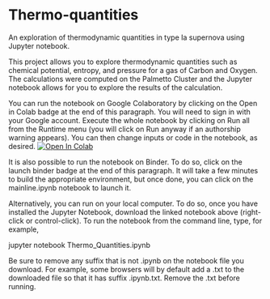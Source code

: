# Thermo-quantities
An exploration of thermodynamic quantities in type Ia supernova using Jupyter notebook.


This project allows you to explore thermodynamic quantities such as chemical potential, entropy, and pressure for a gas of Carbon and Oxygen. The calculations were computed on the Palmetto Cluster and the Jupyter notebook allows for you to explore the results of the calculation. 

You can run the notebook on Google Colaboratory by clicking on the Open in Colab badge at the end of this paragraph. You will need to sign in with your Google account. Execute the whole notebook by clicking on Run all from the Runtime menu (you will click on Run anyway if an authorship warning appears). You can then change inputs or code in the notebook, as desired. [![Open In Colab](https://colab.research.google.com/assets/colab-badge.svg)](https://colab.research.google.com/github/lucaswalls18/Thermo-quantities-/blob/main/Thermo_Quantities.ipynb)

It is also possible to run the notebook on Binder. To do so, click on the launch binder badge at the end of this paragraph. It will take a few minutes to build the appropriate environment, but once done, you can click on the mainline.ipynb notebook to launch it. 

Alternatively, you can run on your local computer. To do so, once you have installed the Jupyter Notebook, download the linked notebook above (right-click or control-click). To run the notebook from the command line, type, for example,

jupyter notebook Thermo_Quantities.ipynb

Be sure to remove any suffix that is not .ipynb on the notebook file you download. For example, some browsers will by default add a .txt to the downloaded file so that it has suffix .ipynb.txt. Remove the .txt before running.
